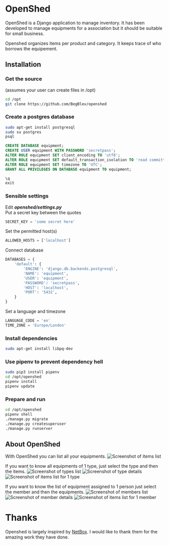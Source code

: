 # OpenShed
OpenShed is a Django application to manage inventory. It has been developed to manage equipments for a association but it should be suitable for small business.

Openshed organizes items per product and category. It keeps trace of who borrows the equipement.

## Installation

### Get the source
(assumes your user can create files in /opt)
```bash
cd /opt
git clone https://github.com/BegBlev/openshed
```

### Create a postgres database
```bash
sudo apt-get install postgresql
sudo su postgres
psql
```
```sql
CREATE DATABASE equipment;
CREATE USER equipment WITH PASSWORD 'secretpass';
ALTER ROLE equipment SET client_encoding TO 'utf8';
ALTER ROLE equipment SET default_transaction_isolation TO 'read committed';
ALTER ROLE equipment SET timezone TO 'UTC';
GRANT ALL PRIVILEGES ON DATABASE equipment TO equipment;

\q
exit
```

### Sensible settings
Edit <b><i>openshed/settings.py</i></b><br>
Put a secret key between the quotes
```python
SECRET_KEY = 'some secret here'
```

Set the permitted host(s)
```python
ALLOWED_HOSTS = ['localhost']
```

Connect database
```python
DATABASES = {
    'default': {
        'ENGINE': 'django.db.backends.postgresql',
        'NAME': 'equipment',
        'USER': 'equipment',
        'PASSWORD': 'secretpass',
        'HOST': 'localhost',
        'PORT': '5432',
    }
}
```

Set a language and timezone
```python
LANGUAGE_CODE = 'en'
TIME_ZONE = 'Europe/London'
```

### Install dependencies
```bash
sudo apt-get install libpq-dev
```

### Use pipenv to prevent dependency hell
```bash
sudo pip3 install pipenv
cd /opt/openshed
pipenv install
pipenv update
```

### Prepare and run
```bash
cd /opt/openshed
pipenv shell
./manage.py migrate
./manage.py createsuperuser
./manage.py runserver
```





## About OpenShed

With OpenShed you can list all your equipments.
![Screenshot of items list](docs/media/items.png "Items view")

If you want to know all equipments of 1 type, just select the type and then the items.
![Screenshot of types list](docs/media/types.png "Types view")
![Screenshot of type details](docs/media/type.png "Type view")
![Screenshot of items list for 1 type](docs/media/type-items.png "Items for 1 type view")

If you want to know the list of equipment assigned to 1 person just select the member and then the equipments.
![Screenshot of members list](docs/media/members.png "Members view")
![Screenshot of member details](docs/media/member.png "Member view")
![Screenshot of items list for 1 member](docs/media/member-items.png "Items for 1 member view")

# Thanks
Openshed is largely inspired by [NetBox](https://github.com/netbox-community/netbox). I would like to thank them for the amazing work they have done.
